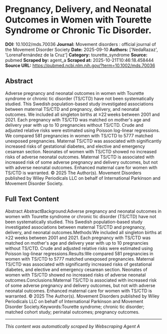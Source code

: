 # Pregnancy, Delivery, and Neonatal Outcomes in Women with Tourette Syndrome or Chronic Tic Disorder.

**DOI:** 10.1002/mds.70036
**Journal:** Movement disorders : official journal of the Movement Disorder Society
**Date:** 2025-09-10
**Authors:** ['NedaRazaz', 'LorenaFernández de la Cruz']
**Category:** tourette_syndrome
**Source:** pubmed
**Scraped by:** agent_a
**Scraped at:** 2025-10-21T10:46:18.458444
**Source URL:** https://pubmed.ncbi.nlm.nih.gov/?term=10.1002/mds.70036

## Abstract

Adverse pregnancy and neonatal outcomes in women with Tourette syndrome or chronic tic disorder (TS/CTD) have not been systematically studied. This Swedish population-based study investigated associations between maternal TS/CTD and pregnancy, delivery, and neonatal outcomes.
We included all singleton births at ≥22 weeks between 2001 and 2021. Each pregnancy with TS/CTD was matched on mother's age and delivery year with up to 10 pregnancies without TS/CTD. Crude and adjusted relative risks were estimated using Poisson log-linear regressions.
We compared 581 pregnancies in women with TS/CTD to 5777 matched unexposed pregnancies. Maternal TS/CTD was associated with significantly increased risks of gestational diabetes, and elective and emergency cesarean section. Neonates of women with TS/CTD showed no increased risks of adverse neonatal outcomes.
Maternal TS/CTD is associated with increased risk of some adverse pregnancy and delivery outcomes, but not with adverse neonatal outcomes. Enhanced maternal care for women with TS/CTD is warranted. © 2025 The Author(s). Movement Disorders published by Wiley Periodicals LLC on behalf of International Parkinson and Movement Disorder Society.

## Full Text Content

Abstract AbstractBackground:Adverse pregnancy and neonatal outcomes in women with Tourette syndrome or chronic tic disorder (TS/CTD) have not been systematically studied. This Swedish population-based study investigated associations between maternal TS/CTD and pregnancy, delivery, and neonatal outcomes.Methods:We included all singleton births at ≥22 weeks between 2001 and 2021. Each pregnancy with TS/CTD was matched on mother's age and delivery year with up to 10 pregnancies without TS/CTD. Crude and adjusted relative risks were estimated using Poisson log-linear regressions.Results:We compared 581 pregnancies in women with TS/CTD to 5777 matched unexposed pregnancies. Maternal TS/CTD was associated with significantly increased risks of gestational diabetes, and elective and emergency cesarean section. Neonates of women with TS/CTD showed no increased risks of adverse neonatal outcomes.Conclusions:Maternal TS/CTD is associated with increased risk of some adverse pregnancy and delivery outcomes, but not with adverse neonatal outcomes. Enhanced maternal care for women with TS/CTD is warranted. © 2025 The Author(s). Movement Disorders published by Wiley Periodicals LLC on behalf of International Parkinson and Movement Disorder Society.Keywords:Tourette syndrome; chronic tic disorder; matched cohort study; perinatal outcomes; pregnancy outcomes.

---
*This content was automatically scraped by Webscraping Agent A*
